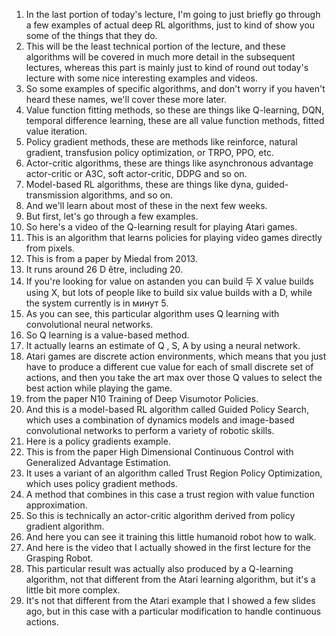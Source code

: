 1.  In the last portion of today's lecture, I'm going to just briefly go through a few examples of actual deep RL algorithms, just to kind of show you some of the things that they do.
2. This will be the least technical portion of the lecture, and these algorithms will be covered in much more detail in the subsequent lectures, whereas this part is mainly just to kind of round out today's lecture with some nice interesting examples and videos.
3. So some examples of specific algorithms, and don't worry if you haven't heard these names, we'll cover these more later.
4. Value function fitting methods, so these are things like Q-learning, DQN, temporal difference learning, these are all value function methods, fitted value iteration.
5. Policy gradient methods, these are methods like reinforce, natural gradient, transfusion policy optimization, or TRPO, PPO, etc.
6. Actor-critic algorithms, these are things like asynchronous advantage actor-critic or A3C, soft actor-critic, DDPG and so on.
7. Model-based RL algorithms, these are things like dyna, guided-transmission algorithms, and so on.
8. And we'll learn about most of these in the next few weeks.
9. But first, let's go through a few examples.
10. So here's a video of the Q-learning result for playing Atari games.
11. This is an algorithm that learns policies for playing video games directly from pixels.
12. This is from a paper by Miedal from 2013.
13. It runs around 26 D être, including 20.
14. If you're looking for value on astanden you can build 두 X value builds using X, but lots of people like to build six value builds with a D, while the system currently is in минут 5.
15. As you can see, this particular algorithm uses Q learning with convolutional neural networks.
16. So Q learning is a value-based method.
17. It actually learns an estimate of Q , S, A by using a neural network.
18. Atari games are discrete action environments, which means that you just have to produce a different cue value for each of small discrete set of actions, and then you take the art max over those Q values to select the best action while playing the game.
19. from the paper N10 Training of Deep Visumotor Policies.
20. And this is a model-based RL algorithm called Guided Policy Search, which uses a combination of dynamics models and image-based convolutional networks to perform a variety of robotic skills.
21. Here is a policy gradients example.
22. This is from the paper High Dimensional Continuous Control with Generalized Advantage Estimation.
23. It uses a variant of an algorithm called Trust Region Policy Optimization, which uses policy gradient methods.
24. A method that combines in this case a trust region with value function approximation.
25. So this is technically an actor-critic algorithm derived from policy gradient algorithm.
26. And here you can see it training this little humanoid robot how to walk.
27. And here is the video that I actually showed in the first lecture for the Grasping Robot.
28. This particular result was actually also produced by a Q-learning algorithm, not that different from the Atari learning algorithm, but it's a little bit more complex.
29. It's not that different from the Atari example that I showed a few slides ago, but in this case with a particular modification to handle continuous actions.